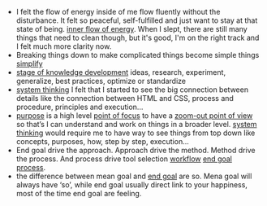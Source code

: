 - I felt the flow of energy inside of me flow fluently without the disturbance. It felt so peaceful, self-fulfilled and just want to stay at that state of being. [inner flow of energy](<inner flow of energy.md>). When I slept, there are still many things that need to clean though, but it's good, I'm on the right track and I felt much more clarity now.
- Breaking things down to make complicated things become simple things [simplify](<simplify.md>)
- [stage of knowledge development](<stage of knowledge development.md>) ideas, research, experiment, generalize, best practices, optimize or standardize
- [system thinking](<system thinking.md>) I felt that I started to see the big connection between details like the connection between HTML and CSS, process and procedure, principles and execution...
- [purpose](<purpose.md>) is a high level [point of focus](<point of focus.md>) to have a [zoom-out point of view](<zoom-out point of view.md>) so that’s I can understand and work on things in a broader level. [system thinking](<system thinking.md>) would require me to have way to see things from top down like concepts, purposes, how, step by step, execution...
- End goal drive the approach. Approach drive the method. Method drive the process. And process drive tool selection [workflow](<workflow.md>) [end goal](<end goal.md>) [process](<process.md>). 
- the difference between mean goal and [end goal](<end goal.md>) are so. Mena goal will always have ‘so’, while end goal usually direct link to your happiness, most of the time end goal are feeling.
